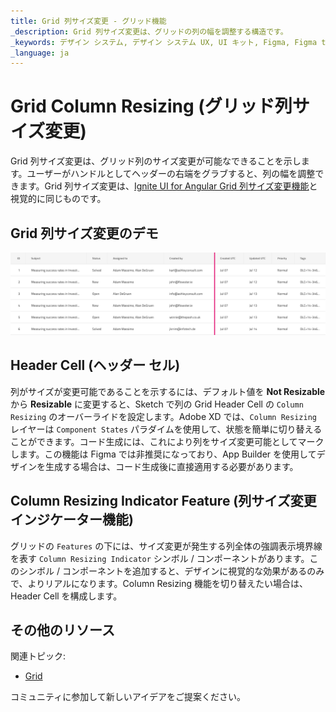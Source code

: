 ```yaml
---
title: Grid 列サイズ変更 - グリッド機能
_description: Grid 列サイズ変更は、グリッドの列の幅を調整する構造です。
_keywords: デザイン システム, デザイン システム UX, UI キット, Figma, Figma to Angular, Figma からコードをエクスポート, Figma to HTML, Figma UI キット, Sketch, Ignite UI for Angular, Sketch to Angular, Angular, Angular デザイン システム, Sketch からコードをエクスポート, Angular 用のデザイン キット, Sketch HTML, Sketch to HTML, Sketch UI キット, Adobe XD, Adobe XD to Angular, Adobe XD からコードをエクスポート, Adobe XD to HTML, Adobe XD UI キット
_language: ja
---
```


# Grid Column Resizing (グリッド列サイズ変更)

Grid 列サイズ変更は、グリッド列のサイズ変更が可能なできることを示します。ユーザーがハンドルとしてヘッダーの右端をグラブすると、列の幅を調整できます。Grid 列サイズ変更は、[Ignite UI for Angular Grid 列サイズ変更機能](https://jp.infragistics.com/products/ignite-ui-angular/angular/components/grid/column_resizing.html)と視覚的に同じものです。

## Grid 列サイズ変更のデモ

<img class="responsive-img" src="../images/grid_column_resizing_demo.png" srcset="../images/grid_column_resizing_demo@2x.png 2x" />

## Header Cell (ヘッダー セル)

列がサイズが変更可能であることを示するには、デフォルト値を **Not Resizable** から **Resizable** に変更すると、Sketch で列の Grid Header Cell の `Column Resizing` のオーバーライドを設定します。Adobe XD では、`Column Resizing` レイヤーは `Component States` パラダイムを使用して、状態を簡単に切り替えることができます。コード生成には、これにより列をサイズ変更可能としてマークします。この機能は Figma では非推奨になっており、App Builder を使用してデザインを生成する場合は、コード生成後に直接適用する必要があります。

## Column Resizing Indicator Feature (列サイズ変更インジケーター機能)

グリッドの `Features` の下には、サイズ変更が発生する列全体の強調表示境界線を表す `Column Resizing Indicator` シンボル / コンポーネントがあります。このシンボル / コンポーネントを追加すると、デザインに視覚的な効果があるのみで、よりリアルになります。Column Resizing 機能を切り替えたい場合は、Header Cell を構成します。

## その他のリソース

関連トピック:

- [Grid](grid.md)
  <div class="divider--half"></div>

コミュニティに参加して新しいアイデアをご提案ください。
